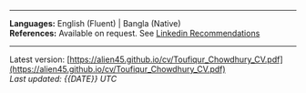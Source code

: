 
---

**Languages:** English (Fluent) | Bangla (Native)  
**References:** Available on request. See [Linkedin Recommendations](https://linkedin.com/in/toufiq)

---

Latest version: [https://alien45.github.io/cv/Toufiqur_Chowdhury_CV.pdf](https://alien45.github.io/cv/Toufiqur_Chowdhury_CV.pdf)  
_Last updated: {{DATE}} UTC_
